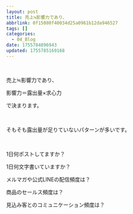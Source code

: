 ```yaml
---
layout: post
title: 売上≒影響力であり、
abbrlink: 0f15080f40034d25a0961b12da946527
tags: []
categories:
  - 04_Blog
date: 1755784896943
updated: 1755785169168
---
```


 

売上≒影響力であり、

<span class="red-bold-marker">影響力＝露出量×求心力</span>

で決まります。

 

そもそも露出量が足りていないパターンが多いです。

 

<span class="black-bold">1日何ポストしてますか？</span>

<span class="black-bold">1日何文字書いていますか？</span>

<span class="black-bold">メルマガや公式LINEの配信頻度は？</span>

<span class="black-bold">商品のセールス頻度は？</span>

<span class="black-bold">見込み客とのコミュニケーション頻度は？</span>

 
